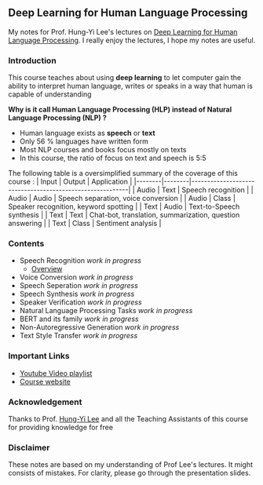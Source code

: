 ## Deep Learning for Human Language Processing 

My notes for Prof. Hung-Yi Lee's lectures on [Deep Learning for Human Language Processing](https://www.youtube.com/playlist?list=PLJV_el3uVTsO07RpBYFsXg-bN5Lu0nhdG). I really enjoy the lectures, I hope my notes are useful.

### Introduction

This course teaches about using **deep learning** to let computer gain the ability to interpret human language, writes or speaks in a way that human is capable of understanding 

**Why is it call Human Language Processing (HLP) instead of Natural Language Processing (NLP) ?**

* Human language exists as **speech** or **text**
* Only 56 % languages have written form
* Most NLP courses and books focus mostly on texts
* In this course, the ratio of focus on text and speech is 5:5

The following table is a oversimplified summary of the coverage of this course :
| Input  | Output | Application                                              |
|--------|--------|----------------------------------------------------------|
| Audio  | Text   | Speech recognition                                       |
| Audio  | Audio  | Speech separation,  voice conversion                     |
| Audio  | Class  | Speaker recognition,  keyword spotting                   |
| Text   | Audio  | Text-to-Speech synthesis                                 |
| Text   | Text   | Chat-bot, translation, summarization, question answering |
| Text   | Class  | Sentiment analysis                                       |

### Contents

* Speech Recognition *work in progress*
    * [Overview](Lecture%201%20Notes/README.md)
* Voice Conversion *work in progress*
* Speech Seperation *work in progress*
* Speech Synthesis *work in progress*
* Speaker Verification *work in progress*
* Natural Language Processing Tasks *work in progress*
* BERT and its family *work in progress*
* Non-Autoregressive Generation *work in progress*
* Text Style Transfer *work in progress*

### Important Links
* [Youtube Video playlist](https://www.youtube.com/playlist?list=PLJV_el3uVTsO07RpBYFsXg-bN5Lu0nhdG)
* [Course website](http://speech.ee.ntu.edu.tw/~tlkagk/courses_DLHLP20.html)
### Acknowledgement

Thanks to Prof. [Hung-Yi Lee](http://speech.ee.ntu.edu.tw/~tlkagk/index.html) and all the Teaching Assistants of this course for providing knowledge for free

### Disclaimer
These notes are based on my understanding of Prof Lee's lectures. It might consists of mistakes. For clarity, please go through the presentation slides.